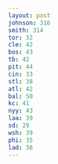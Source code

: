 ```yaml
---
layout: post
johnson: 316
smith: 314
tor: 32
cle: 42
bos: 43
tb: 42
pit: 44
cin: 33
stl: 38
atl: 42
bal: 50
kc: 41
nyy: 43
laa: 39
sd: 29
wsh: 39
phi: 35
lad: 38
---
```

